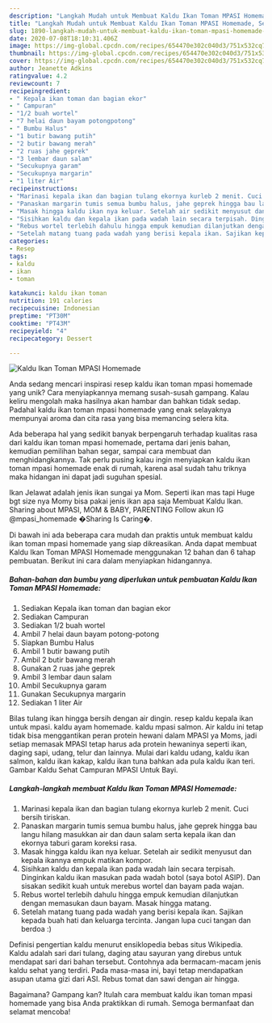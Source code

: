 ```yaml
---
description: "Langkah Mudah untuk Membuat Kaldu Ikan Toman MPASI Homemade, Sempurna"
title: "Langkah Mudah untuk Membuat Kaldu Ikan Toman MPASI Homemade, Sempurna"
slug: 1890-langkah-mudah-untuk-membuat-kaldu-ikan-toman-mpasi-homemade-sempurna
date: 2020-07-08T18:10:31.406Z
image: https://img-global.cpcdn.com/recipes/654470e302c040d3/751x532cq70/kaldu-ikan-toman-mpasi-homemade-foto-resep-utama.jpg
thumbnail: https://img-global.cpcdn.com/recipes/654470e302c040d3/751x532cq70/kaldu-ikan-toman-mpasi-homemade-foto-resep-utama.jpg
cover: https://img-global.cpcdn.com/recipes/654470e302c040d3/751x532cq70/kaldu-ikan-toman-mpasi-homemade-foto-resep-utama.jpg
author: Jeanette Adkins
ratingvalue: 4.2
reviewcount: 7
recipeingredient:
- " Kepala ikan toman dan bagian ekor"
- " Campuran"
- "1/2 buah wortel"
- "7 helai daun bayam potongpotong"
- " Bumbu Halus"
- "1 butir bawang putih"
- "2 butir bawang merah"
- "2 ruas jahe geprek"
- "3 lembar daun salam"
- "Secukupnya garam"
- "Secukupnya margarin"
- "1 liter Air"
recipeinstructions:
- "Marinasi kepala ikan dan bagian tulang ekornya kurleb 2 menit. Cuci bersih tiriskan."
- "Panaskan margarin tumis semua bumbu halus, jahe geprek hingga bau langu hilang masukkan air dan daun salam serta kepala ikan dan ekornya taburi garam koreksi rasa."
- "Masak hingga kaldu ikan nya keluar. Setelah air sedikit menyusut dan kepala ikannya empuk matikan kompor."
- "Sisihkan kaldu dan kepala ikan pada wadah lain secara terpisah. Dinginkan kaldu ikan masukan pada wadah botol (saya botol ASIP). Dan sisakan sedikit kuah untuk merebus wortel dan bayam pada wajan."
- "Rebus wortel terlebih dahulu hingga empuk kemudian dilanjutkan dengan memasukan daun bayam. Masak hingga matang."
- "Setelah matang tuang pada wadah yang berisi kepala ikan. Sajikan kepada buah hati dan keluarga tercinta. Jangan lupa cuci tangan dan berdoa :)"
categories:
- Resep
tags:
- kaldu
- ikan
- toman

katakunci: kaldu ikan toman 
nutrition: 191 calories
recipecuisine: Indonesian
preptime: "PT30M"
cooktime: "PT43M"
recipeyield: "4"
recipecategory: Dessert

---
```



![Kaldu Ikan Toman MPASI Homemade](https://img-global.cpcdn.com/recipes/654470e302c040d3/751x532cq70/kaldu-ikan-toman-mpasi-homemade-foto-resep-utama.jpg)

Anda sedang mencari inspirasi resep kaldu ikan toman mpasi homemade yang unik? Cara menyiapkannya memang susah-susah gampang. Kalau keliru mengolah maka hasilnya akan hambar dan bahkan tidak sedap. Padahal kaldu ikan toman mpasi homemade yang enak selayaknya mempunyai aroma dan cita rasa yang bisa memancing selera kita.

Ada beberapa hal yang sedikit banyak berpengaruh terhadap kualitas rasa dari kaldu ikan toman mpasi homemade, pertama dari jenis bahan, kemudian pemilihan bahan segar, sampai cara membuat dan menghidangkannya. Tak perlu pusing kalau ingin menyiapkan kaldu ikan toman mpasi homemade enak di rumah, karena asal sudah tahu triknya maka hidangan ini dapat jadi suguhan spesial.

Ikan Jelawat adalah jenis ikan sungai ya Mom. Seperti ikan mas tapi Huge bgt size nya Momy bisa pakai jenis ikan apa saja Membuat Kaldu Ikan. Sharing about MPASI, MOM &amp; BABY, PARENTING Follow akun IG @mpasi_homemade �Sharing Is Caring�.


Di bawah ini ada beberapa cara mudah dan praktis untuk membuat kaldu ikan toman mpasi homemade yang siap dikreasikan. Anda dapat membuat Kaldu Ikan Toman MPASI Homemade menggunakan 12 bahan dan 6 tahap pembuatan. Berikut ini cara dalam menyiapkan hidangannya.

<!--inarticleads1-->

##### Bahan-bahan dan bumbu yang diperlukan untuk pembuatan Kaldu Ikan Toman MPASI Homemade:

1. Sediakan  Kepala ikan toman dan bagian ekor
1. Sediakan  Campuran
1. Sediakan 1/2 buah wortel
1. Ambil 7 helai daun bayam potong-potong
1. Siapkan  Bumbu Halus
1. Ambil 1 butir bawang putih
1. Ambil 2 butir bawang merah
1. Gunakan 2 ruas jahe geprek
1. Ambil 3 lembar daun salam
1. Ambil Secukupnya garam
1. Gunakan Secukupnya margarin
1. Sediakan 1 liter Air


Bilas tulang ikan hingga bersih dengan air dingin. resep kaldu kepala ikan untuk mpasi. kaldu ayam homemade. kaldu mpasi salmon. Air kaldu ini tetap tidak bisa menggantikan peran protein hewani dalam MPASI ya Moms, jadi setiap memasak MPASI tetap harus ada protein hewaninya seperti ikan, daging sapi, udang, telur dan lainnya. Mulai dari kaldu udang, kaldu ikan salmon, kaldu ikan kakap, kaldu ikan tuna bahkan ada pula kaldu ikan teri. Gambar Kaldu Sehat Campuran MPASI Untuk Bayi. 

<!--inarticleads2-->

##### Langkah-langkah membuat Kaldu Ikan Toman MPASI Homemade:

1. Marinasi kepala ikan dan bagian tulang ekornya kurleb 2 menit. Cuci bersih tiriskan.
1. Panaskan margarin tumis semua bumbu halus, jahe geprek hingga bau langu hilang masukkan air dan daun salam serta kepala ikan dan ekornya taburi garam koreksi rasa.
1. Masak hingga kaldu ikan nya keluar. Setelah air sedikit menyusut dan kepala ikannya empuk matikan kompor.
1. Sisihkan kaldu dan kepala ikan pada wadah lain secara terpisah. Dinginkan kaldu ikan masukan pada wadah botol (saya botol ASIP). Dan sisakan sedikit kuah untuk merebus wortel dan bayam pada wajan.
1. Rebus wortel terlebih dahulu hingga empuk kemudian dilanjutkan dengan memasukan daun bayam. Masak hingga matang.
1. Setelah matang tuang pada wadah yang berisi kepala ikan. Sajikan kepada buah hati dan keluarga tercinta. Jangan lupa cuci tangan dan berdoa :)


Definisi pengertian kaldu menurut ensiklopedia bebas situs Wikipedia. Kaldu adalah sari dari tulang, daging atau sayuran yang direbus untuk mendapat sari dari bahan tersebut. Contohnya ada bermacam-macam jenis kaldu sehat yang terdiri. Pada masa-masa ini, bayi tetap mendapatkan asupan utama gizi dari ASI. Rebus tomat dan sawi dengan air hingga. 

Bagaimana? Gampang kan? Itulah cara membuat kaldu ikan toman mpasi homemade yang bisa Anda praktikkan di rumah. Semoga bermanfaat dan selamat mencoba!

